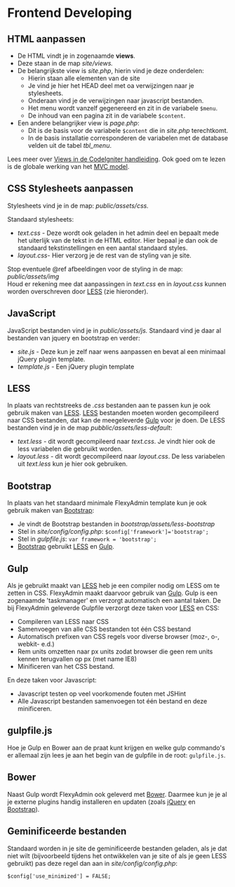# Frontend Developing

## HTML aanpassen

- De HTML vindt je in zogenaamde **views**.
- Deze staan in de map _site/views._
- De belangrijkste view is _site.php_, hierin vind je deze onderdelen:
  - Hierin staan alle elementen van de site
  - Je vind je hier het HEAD deel met oa verwijzingen naar je stylesheets.
  - Onderaan vind je de verwijzingen naar javascript bestanden.
  - Het menu wordt vanzelf gegenereerd en zit in de variabele `$menu`.
  - De inhoud van een pagina zit in de variabele `$content`.
- Een andere belangrijker view is _page.php_:
  - Dit is de basis voor de variabele `$content` die in _site.php_ terechtkomt.
  - In de basis installatie corresponderen de variabelen met de database velden uit de tabel *tbl_menu*.

Lees meer over [Views in de CodeIgniter handleiding][1].
Ook goed om te lezen is de globale werking van het [MVC model][2].

## CSS Stylesheets aanpassen

Stylesheets vind je in de map: _public/assets/css._

Standaard stylesheets:

- _text.css_ - Deze wordt ook geladen in het admin deel en bepaalt mede het uiterlijk van de tekst in de HTML editor. Hier bepaal je dan ook de standaard tekstinstellingen en een aantal standaard styles.
- _layout.css_- Hier verzorg je de rest van de styling van je site. 

Stop eventuele @ref afbeeldingen voor de styling in de map: _public/assets/img_  
Houd er rekening mee dat aanpassingen in *text.css* en in *layout.css* kunnen worden overschreven door [LESS][6] (zie hieronder).

## JavaScript

JavaScript bestanden vind je in _public/assets/js._ Standaard vind je daar al bestanden van jquery en bootstrap en verder:

- _site.js_ - Deze kun je zelf naar wens aanpassen en bevat al een minimaal jQuery plugin template.
- _template.js_ - Een jQuery plugin template

## LESS

In plaats van rechtstreeks de *.css* bestanden aan te passen kun je ook gebruik maken van [LESS][6].
[LESS][6] bestanden moeten worden gecompileerd naar CSS bestanden, dat kan de meegeleverde [Gulp][7] voor je doen.
De LESS bestanden vind je in de map *pubblic/assets/less-default*:

- *text.less* - dit wordt gecompileerd naar *text.css*. Je vindt hier ook de less variabelen die gebruikt worden.
- *layout.less* - dit wordt gecompileerd naar *layout.css*. De less variabelen uit *text.less* kun je hier ook gebruiken.

## Bootstrap

In plaats van het standaard minimale FlexyAdmin template kun je ook gebruik maken van [Bootstrap][9]:

- Je vindt de Bootstrap bestanden in *bootstrap/assets/less-bootstrap*
- Stel in *site/config/config.php*: `$config['framework']='bootstrap';`
- Stel in *gulpfile.js*: `var framework = 'bootstrap';`
- [Bootstrap][9] gebruikt [LESS][6] en [Gulp][7].

## Gulp

Als je gebruikt maakt van [LESS][6] heb je een compiler nodig om LESS om te zetten in CSS. FlexyAdmin maakt daarvoor gebruik van [Gulp][7].
Gulp is een zogenaamde 'taskmanager' en verzorgt automatisch een aantal taken. De bij FlexyAdmin geleverde Gulpfile verzorgt deze taken voor [LESS][6] en CSS:

- Compileren van LESS naar CSS
- Samenvoegen van alle CSS bestanden tot één CSS bestand
- Automatisch prefixen van CSS regels voor diverse browser (moz-, o-, webkit- e.d.)
- Rem units omzetten naar px units zodat browser die geen rem units kennen terugvallen op px (met name IE8)
- Minificeren van het CSS bestand.

En deze taken voor Javascript:

- Javascript testen op veel voorkomende fouten met JSHint
- Alle Javascript bestanden samenvoegen tot één bestand en deze minificeren.

## gulpfile.js

Hoe je Gulp en Bower aan de praat kunt krijgen en welke gulp commando's er allemaal zijn lees je aan het begin van de gulpfile in de root: `gulpfile.js`.


## Bower

Naast Gulp wordt FlexyAdmin ook geleverd met [Bower][8]. Daarmee kun je je al je externe plugins handig installeren en updaten (zoals [jQuery][5] en [Bootstrap][9]).

    
## Geminificeerde bestanden

Standaard worden in je site de geminificeerde bestanden geladen, als je dat niet wilt (bijvoorbeeld tijdens het ontwikkelen van je site of als je geen LESS gebruikt) pas deze regel dan aan in *site/config/config.php*:

    $config['use_minimized'] = FALSE;
    

   [1]: http://codeigniter.com/user_guide/general/views.html

   [2]: http://codeigniter.com/user_guide/overview/mvc.html

   [5]: http://jquery.com/
   
   [6]: http://lesscss.org/
   
   [7]: http://gulpjs.com/
   
   [8]: http://bower.io/
   
   [9]: http://getbootstrap.com/
   